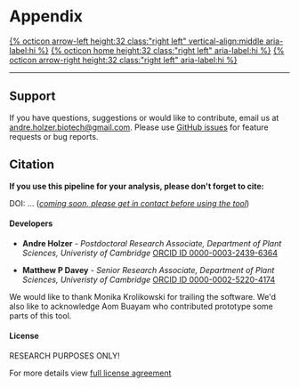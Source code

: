 # Appendix

[{% octicon arrow-left height:32 class:"right left" vertical-align:middle aria-label:hi %}](US_A.md) [{% octicon home height:32 class:"right left" aria-label:hi %}](index.md) [{% octicon arrow-right height:32 class:"right left" aria-label:hi %}](AP.md)

----



## Support

If you have questions, suggestions or would like to contribute, email us at [andre.holzer.biotech@gmail.com](mailto:andre.holzer.biotech@gmail.com?subject=Metapolish). Please use [GitHub issues](https://github.com/AndreHolzer/Metapolish/issues) for feature requests or bug reports.



## Citation

**If you use this pipeline for your analysis, please don't forget to cite:**

DOI: … (*<u>coming soon, please get in contact before using the tool</u>*)



#### **Developers**

- **Andre Holzer** - *Postdoctoral Research Associate, Department of Plant Sciences, Univeristy of Cambridge* [ORCID ID 0000-0003-2439-6364](https://orcid.org/0000-0003-2439-6364)

- **Matthew P Davey** - *Senior Research Associate, Department of Plant Sciences, Univeristy of Cambridge* [ORCID ID 0000-0002-5220-4174](https://orcid.org/0000-0002-5220-4174)

We would like to thank Monika Krolikowski for trailing the software. We'd also like to acknowledge Aom Buayam who contributed prototype some parts of this tool.



#### License

RESEARCH PURPOSES ONLY!

For more details view [full license agreement](https://github.com/AndreHolzer/Metapolish/blob/master/LICENSE)

